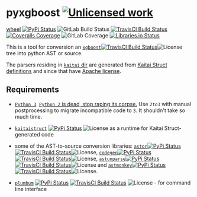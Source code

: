 pyxgboost [![Unlicensed work](https://raw.githubusercontent.com/unlicense/unlicense.org/master/static/favicon.png)](https://unlicense.org/)
===============
[wheel](https://gitlab.com/KOLANICH/pyxgboost/-/jobs/artifacts/master/raw/wheels/pyxgboost-0.CI-py3-none-any.whl?job=build)
[![PyPi Status](https://img.shields.io/pypi/v/pyxgboost.svg)](https://pypi.python.org/pypi/pyxgboost)
![GitLab Build Status](https://gitlab.com/KOLANICH/pyxgboost/badges/master/pipeline.svg)
[![TravisCI Build Status](https://travis-ci.org/KOLANICH/pyxgboost.svg?branch=master)](https://travis-ci.org/KOLANICH/pyxgboost)
[![Coveralls Coverage](https://img.shields.io/coveralls/KOLANICH/pyxgboost.svg)](https://coveralls.io/r/KOLANICH/pyxgboost)
![GitLab Coverage](https://gitlab.com/KOLANICH/pyxgboost/badges/master/coverage.svg)
[![Libraries.io Status](https://img.shields.io/librariesio/github/KOLANICH/pyxgboost.svg)](https://libraries.io/github/KOLANICH/pyxgboost)

This is a tool for conversion an [`xgboost`](https://github.com/dmlc/xgboost)[![TravisCI Build Status](https://travis-ci.org/dmlc/xgboost.svg?branch=master)](https://travis-ci.org/dmlc/xgboost)![License](https://img.shields.io/github/license/dmlc/xgboost.svg) tree into python AST or source.

The parsers residing in [```kaitai``` dir](https://github.com/KOLANICH/pyxgboost/tree/master/pyxgboost/kaitai) are generated from [Kaitai Struct](https://github.com/kaitai-io/kaitai_struct) [definitions](https://github.com/KOLANICH/kaitai_struct_formats/tree/xgboost/scientific/data_science/dmlc) and since that have [Apache license](https://github.com/KOLANICH/pyxgboost/tree/master/pyxgboost/kaitai).

Requirements
------------
* [```Python 3```](https://www.python.org/downloads/). [```Python 2``` is dead, stop raping its corpse.](https://python3statement.org/) Use ```2to3``` with manual postprocessing to migrate incompatible code to ```3```. It shouldn't take so much time.

* [```kaitaistruct```](https://github.com/kaitai-io/kaitai_struct_python_runtime)
  [![PyPi Status](https://img.shields.io/pypi/v/kaitaistruct.svg)](https://pypi.python.org/pypi/kaitaistruct)
  ![License](https://img.shields.io/github/license/kaitai-io/kaitai_struct_python_runtime.svg) as a runtime for Kaitai Struct-generated code
  
* some of the AST-to-source conversion libraries: [`astor`](https://github.com/berkerpeksag/astor)[![PyPi Status](https://img.shields.io/pypi/v/astor.svg)](https://pypi.python.org/pypi/astor)[![TravisCI Build Status](https://travis-ci.org/berkerpeksag/astor.svg?branch=master)](https://travis-ci.org/berkerpeksag/astor)![License](https://img.shields.io/github/license/berkerpeksag/astor.svg), [`codegen`](https://github.com/andreif/codegen)[![PyPi Status](https://img.shields.io/pypi/v/codegen.svg)](https://pypi.python.org/pypi/codegen)[![TravisCI Build Status](https://travis-ci.org/andreif/codegen.svg?branch=master)](https://travis-ci.org/andreif/codegen)![License](https://img.shields.io/github/license/andreif/codegen.svg), [`astunparse`](https://github.com/simonpercivall/astunparse)[![PyPi Status](https://img.shields.io/pypi/v/astunparse.svg)](https://pypi.python.org/pypi/astunparse)[![TravisCI Build Status](https://travis-ci.org/simonpercivall/astunparse.svg?branch=master)](https://travis-ci.org/simonpercivall/astunparse)![License](https://img.shields.io/github/license/simonpercivall/astunparse.svg) and [`astmonkey`](https://github.com/mutpy/astmonkey)[![PyPi Status](https://img.shields.io/pypi/v/astmonkey.svg)](https://pypi.python.org/pypi/astmonkey)[![TravisCI Build Status](https://travis-ci.org/mutpy/astmonkey.svg?branch=master)](https://travis-ci.org/mutpy/astmonkey)![License](https://img.shields.io/github/license/mutpy/astmonkey.svg).

* [```plumbum```](https://github.com/tomerfiliba/plumbum)
  [![PyPi Status](https://img.shields.io/pypi/v/plumbum.svg)](https://pypi.python.org/pypi/plumbum)
  [![TravisCI Build Status](https://travis-ci.org/tomerfiliba/plumbum.svg?branch=master)](https://travis-ci.org/tomerfiliba/plumbum)
 ![License](https://img.shields.io/github/license/tomerfiliba/plumbum.svg) - for command line interface

